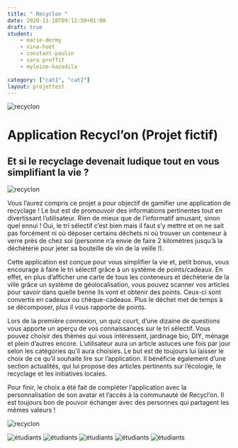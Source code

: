 ```yaml
---
title: " Recyclon "
date: 2020-11-18T09:12:50+01:00
draft: true
student:
    - marie-dermy
    - nina-huet
    - constant-paulin
    - sara proffit
    - myleine-kazadila
   
category: ["cat1", "cat2"]   
layout: projettest
---
```


![recyclon](/imagesprojets/Application-Recyclon/images/recyclon01.png)

# Application Recycl’on (Projet fictif)

## Et si le recyclage devenait ludique tout en vous simplifiant la vie ?

![recyclon](/imagesprojets/Application-Recyclon/images/recyclon02.png)

Vous l’aurez compris ce projet a pour objectif de gamifier une application de recyclage ! Le but est de promouvoir des informations pertinentes tout en divertissant l’utilisateur. Rien de mieux que de l’informatif amusant, sinon quel ennui ! Oui, le tri sélectif c’est bien mais il faut s’y mettre et on ne sait pas forcément ni où déposer certains déchets ni où trouver un conteneur à verre près de chez soi (personne n’a envie de faire 2 kilomètres jusqu’à la déchèterie pour jeter sa bouteille de vin de la veille !).

Cette application est conçue pour vous simplifier la vie et, petit bonus, vous encourage à faire le tri sélectif grâce à un système de points/cadeaux. En effet, en plus d’afficher une carte de tous les conteneurs et déchèterie de la ville grâce un système de géolocalisation, vous pouvez scanner vos articles pour savoir dans quelle benne ils vont et obtenir des points. Ceux-ci sont convertis en cadeaux ou chèque-cadeaux. Plus le déchet met de temps à se décomposer, plus il vous rapporte de points.

Lors de la première connexion, un quiz court, d’une dizaine de questions vous apporte un aperçu de vos connaissances sur le tri sélectif. Vous pouvez choisir des thèmes qui vous intéressent, jardinage bio, DIY, ménage et plein d’autres encore. L’utilisateur aura un article astuces une fois par jour selon les catégories qu’il aura choisies. Le but est de toujours lui laisser le choix de ce qu’il souhaite lire sur l’application. Il bénéficie également d’une section actualités, qui lui propose des articles pertinents sur l’écologie, le recyclage et les initiatives locales.

Pour finir, le choix a été fait de compléter l’application avec la personnalisation de son avatar et l’accès à la communauté de Recycl’on. Il est toujours bon de pouvoir échanger avec des personnes qui partagent les mêmes valeurs !

![recyclon](/imagesprojets/Application-Recyclon/images/recyclon01.png)


![étudiants](/imagesprojets/Application-Recyclon/participants/constantpaulinwd.png)
![étudiants](/imagesprojets/Application-Recyclon/participants/mariedermywd.png)
![étudiants](/imagesprojets/Application-Recyclon/participants/myleinekazadilam.png)
![étudiants](/imagesprojets/Application-Recyclon/participants/ninahuetwd.jpg)
![étudiants](/imagesprojets/Application-Recyclon/participants/saraproffitwd.png)